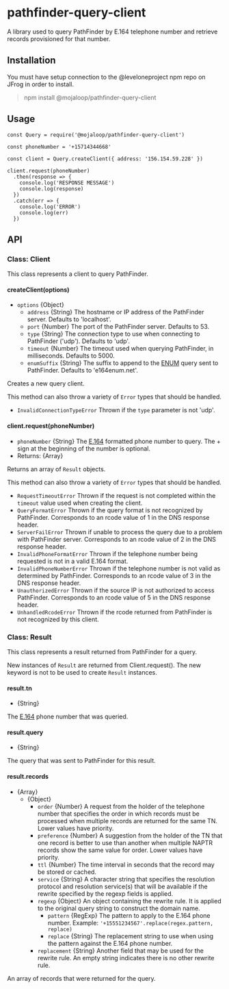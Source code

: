 # pathfinder-query-client

A library used to query PathFinder by E.164 telephone number and retrieve records provisioned for that number.

## Installation
You must have setup connection to the @leveloneproject npm repo on JFrog in order to install.
> npm install @mojaloop/pathfinder-query-client

## Usage
```
const Query = require('@mojaloop/pathfinder-query-client')

const phoneNumber = '+15714344668'

const client = Query.createClient({ address: '156.154.59.228' })

client.request(phoneNumber)
  .then(response => {
    console.log('RESPONSE MESSAGE')
    console.log(response)
  })
  .catch(err => {
    console.log('ERROR')
    console.log(err)
  })
 ```

## API

### Class: Client

This class represents a client to query PathFinder.

#### createClient(options)

- `options` {Object}
  - `address` {String} The hostname or IP address of the PathFinder server. Defaults to 'localhost'.
  - `port` {Number} The port of the PathFinder server. Defaults to 53.
  - `type` {String} The connection type to use when connecting to PathFinder ('udp'). Defaults to 'udp'.
  - `timeout` {Number} The timeout used when querying PathFinder, in milliseconds. Defaults to 5000.
  - `enumSuffix` {String} The suffix to append to the [ENUM](https://www.voip-info.org/wiki/view/ENUM) query sent to PathFinder. Defaults to 'e164enum.net'.
  
Creates a new query client.

This method can also throw a variety of `Error` types that should be handled.

- `InvalidConnectionTypeError` Thrown if the `type` parameter is not 'udp'.

#### client.request(phoneNumber)

- `phoneNumber` {String} The [E.164](https://en.wikipedia.org/wiki/E.164) formatted phone number to query. The + sign at the beginning of the number is optional.
- Returns: {Array}

Returns an array of `Result` objects.

This method can also throw a variety of `Error` types that should be handled.

- `RequestTimeoutError` Thrown if the request is not completed within the `timeout` value used when creating the client.
- `QueryFormatError` Thrown if the query format is not recognized by PathFinder. Corresponds to an rcode value of 1 in the DNS response header.
- `ServerFailError` Thrown if unable to process the query due to a problem with PathFinder server. Corresponds to an rcode value of 2 in the DNS response header.
- `InvalidPhoneFormatError` Thrown if the telephone number being requested is not in a valid E.164 format.
- `InvalidPhoneNumberError` Thrown if the telephone number is not valid as determined by PathFinder. Corresponds to an rcode value of 3 in the DNS response header.
- `UnauthorizedError` Thrown if the source IP is not authorized to access PathFinder. Corresponds to an rcode value of 5 in the DNS response header.
- `UnhandledRcodeError` Thrown if the rcode returned from PathFinder is not recognized by this client.

### Class: Result

This class represents a result returned from PathFinder for a query.

New instances of `Result` are returned from Client.request(). The new keyword is not to be used to create `Result` instances.

#### result.tn

- {String}

The [E.164](https://en.wikipedia.org/wiki/E.164) phone number that was queried.

#### result.query

- {String} 

The query that was sent to PathFinder for this result.

#### result.records

- {Array}
	- {Object}
		- `order` {Number} A request from the holder of the telephone number that specifies the order in which records must be processed when multiple records are returned for the same TN. Lower values have priority.
		- `preference` {Number} A suggestion from the holder of the TN that one record is better to use than another when multiple NAPTR records show the same value for order. Lower values have priority.
		- `ttl` {Number} The time interval in seconds that the record may be stored or cached.
		- `service` {String} A character string that specifies the resolution protocol and resolution service(s) that will be available if the rewrite specified by the regexp fields is applied.
		- `regexp` {Object} An object containing the rewrite rule. It is applied to the original query string to construct the domain name.
			- `pattern` {RegExp} The pattern to apply to the E.164 phone number. Example: `'+15551234567'.replace(regex.pattern, replace)`
			- `replace` {String} The replacement string to use when using the pattern against the E.164 phone number.
		- `replacement` {String} Another field that may be used for the rewrite rule. An empty string indicates there is no other rewrite rule.

An array of records that were returned for the query.
